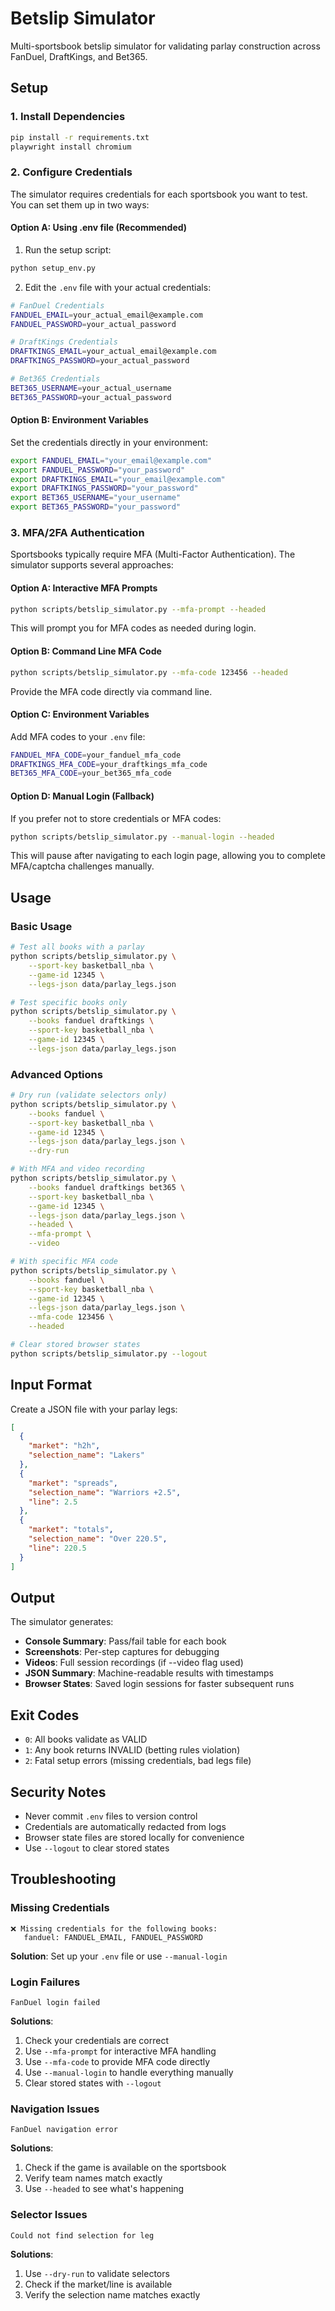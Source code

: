 # Betslip Simulator

Multi-sportsbook betslip simulator for validating parlay construction across FanDuel, DraftKings, and Bet365.

## Setup

### 1. Install Dependencies

```bash
pip install -r requirements.txt
playwright install chromium
```

### 2. Configure Credentials

The simulator requires credentials for each sportsbook you want to test. You can set them up in two ways:

#### Option A: Using .env file (Recommended)

1. Run the setup script:
```bash
python setup_env.py
```

2. Edit the `.env` file with your actual credentials:
```bash
# FanDuel Credentials
FANDUEL_EMAIL=your_actual_email@example.com
FANDUEL_PASSWORD=your_actual_password

# DraftKings Credentials
DRAFTKINGS_EMAIL=your_actual_email@example.com
DRAFTKINGS_PASSWORD=your_actual_password

# Bet365 Credentials
BET365_USERNAME=your_actual_username
BET365_PASSWORD=your_actual_password
```

#### Option B: Environment Variables

Set the credentials directly in your environment:

```bash
export FANDUEL_EMAIL="your_email@example.com"
export FANDUEL_PASSWORD="your_password"
export DRAFTKINGS_EMAIL="your_email@example.com"
export DRAFTKINGS_PASSWORD="your_password"
export BET365_USERNAME="your_username"
export BET365_PASSWORD="your_password"
```

### 3. MFA/2FA Authentication

Sportsbooks typically require MFA (Multi-Factor Authentication). The simulator supports several approaches:

#### Option A: Interactive MFA Prompts
```bash
python scripts/betslip_simulator.py --mfa-prompt --headed
```
This will prompt you for MFA codes as needed during login.

#### Option B: Command Line MFA Code
```bash
python scripts/betslip_simulator.py --mfa-code 123456 --headed
```
Provide the MFA code directly via command line.

#### Option C: Environment Variables
Add MFA codes to your `.env` file:
```bash
FANDUEL_MFA_CODE=your_fanduel_mfa_code
DRAFTKINGS_MFA_CODE=your_draftkings_mfa_code
BET365_MFA_CODE=your_bet365_mfa_code
```

#### Option D: Manual Login (Fallback)
If you prefer not to store credentials or MFA codes:

```bash
python scripts/betslip_simulator.py --manual-login --headed
```

This will pause after navigating to each login page, allowing you to complete MFA/captcha challenges manually.

## Usage

### Basic Usage

```bash
# Test all books with a parlay
python scripts/betslip_simulator.py \
    --sport-key basketball_nba \
    --game-id 12345 \
    --legs-json data/parlay_legs.json

# Test specific books only
python scripts/betslip_simulator.py \
    --books fanduel draftkings \
    --sport-key basketball_nba \
    --game-id 12345 \
    --legs-json data/parlay_legs.json
```

### Advanced Options

```bash
# Dry run (validate selectors only)
python scripts/betslip_simulator.py \
    --books fanduel \
    --sport-key basketball_nba \
    --game-id 12345 \
    --legs-json data/parlay_legs.json \
    --dry-run

# With MFA and video recording
python scripts/betslip_simulator.py \
    --books fanduel draftkings bet365 \
    --sport-key basketball_nba \
    --game-id 12345 \
    --legs-json data/parlay_legs.json \
    --headed \
    --mfa-prompt \
    --video

# With specific MFA code
python scripts/betslip_simulator.py \
    --books fanduel \
    --sport-key basketball_nba \
    --game-id 12345 \
    --legs-json data/parlay_legs.json \
    --mfa-code 123456 \
    --headed

# Clear stored browser states
python scripts/betslip_simulator.py --logout
```

## Input Format

Create a JSON file with your parlay legs:

```json
[
  {
    "market": "h2h",
    "selection_name": "Lakers"
  },
  {
    "market": "spreads",
    "selection_name": "Warriors +2.5",
    "line": 2.5
  },
  {
    "market": "totals",
    "selection_name": "Over 220.5",
    "line": 220.5
  }
]
```

## Output

The simulator generates:

- **Console Summary**: Pass/fail table for each book
- **Screenshots**: Per-step captures for debugging
- **Videos**: Full session recordings (if --video flag used)
- **JSON Summary**: Machine-readable results with timestamps
- **Browser States**: Saved login sessions for faster subsequent runs

## Exit Codes

- `0`: All books validate as VALID
- `1`: Any book returns INVALID (betting rules violation)
- `2`: Fatal setup errors (missing credentials, bad legs file)

## Security Notes

- Never commit `.env` files to version control
- Credentials are automatically redacted from logs
- Browser state files are stored locally for convenience
- Use `--logout` to clear stored states

## Troubleshooting

### Missing Credentials
```
❌ Missing credentials for the following books:
   fanduel: FANDUEL_EMAIL, FANDUEL_PASSWORD
```

**Solution**: Set up your `.env` file or use `--manual-login`

### Login Failures
```
FanDuel login failed
```

**Solutions**:
1. Check your credentials are correct
2. Use `--mfa-prompt` for interactive MFA handling
3. Use `--mfa-code` to provide MFA code directly
4. Use `--manual-login` to handle everything manually
5. Clear stored states with `--logout`

### Navigation Issues
```
FanDuel navigation error
```

**Solutions**:
1. Check if the game is available on the sportsbook
2. Verify team names match exactly
3. Use `--headed` to see what's happening

### Selector Issues
```
Could not find selection for leg
```

**Solutions**:
1. Use `--dry-run` to validate selectors
2. Check if the market/line is available
3. Verify the selection name matches exactly
